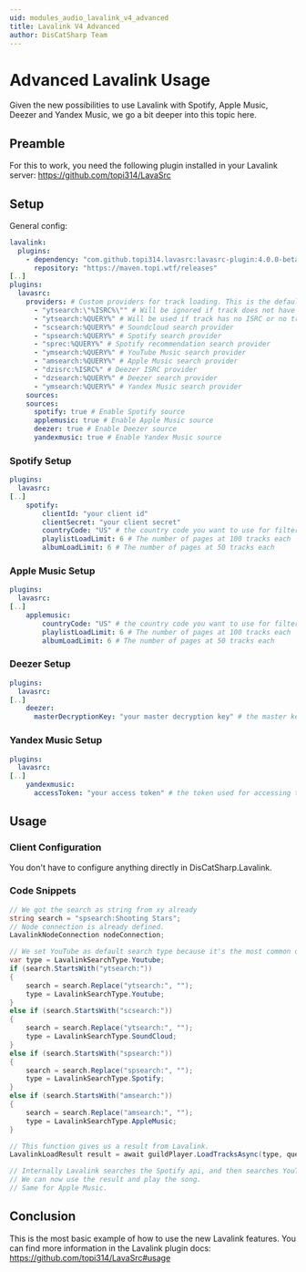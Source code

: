 ```yaml
---
uid: modules_audio_lavalink_v4_advanced
title: Lavalink V4 Advanced
author: DisCatSharp Team
---
```


# Advanced Lavalink Usage

Given the new possibilities to use Lavalink with Spotify, Apple Music, Deezer and Yandex Music, we go a bit deeper into this topic here.

## Preamble
For this to work, you need the following plugin installed in your Lavalink server: https://github.com/topi314/LavaSrc

## Setup

General config:
```yml
lavalink:
  plugins:
    - dependency: "com.github.topi314.lavasrc:lavasrc-plugin:4.0.0-beta.3"
      repository: "https://maven.topi.wtf/releases"
[..]
plugins:
  lavasrc:
    providers: # Custom providers for track loading. This is the default
      - "ytsearch:\"%ISRC%\"" # Will be ignored if track does not have an ISRC. See https://esearch.wikipedia.org/wiki/International_Standard_Recording_Code
      - "ytsearch:%QUERY%" # Will be used if track has no ISRC or no track could be found for the ISRC
      - "scsearch:%QUERY%" # Soundcloud search provider
      - "spsearch:%QUERY%" # Spotify search provider
      - "sprec:%QUERY%" # Spotify recommendation search provider
      - "ymsearch:%QUERY%" # YouTube Music search provider
      - "amsearch:%QUERY%" # Apple Music search provider
      - "dzisrc:%ISRC%" # Deezer ISRC provider
      - "dzsearch:%QUERY%" # Deezer search provider
      - "ymsearch:%QUERY%" # Yandex Music search provider
    sources:
    sources:
      spotify: true # Enable Spotify source
      applemusic: true # Enable Apple Music source
      deezer: true # Enable Deezer source
      yandexmusic: true # Enable Yandex Music source
```

### Spotify Setup
```yml
plugins:
  lavasrc:
[..]
    spotify:
        clientId: "your client id"
        clientSecret: "your client secret"
        countryCode: "US" # the country code you want to use for filtering the artists top tracks. See https://esearch.wikipedia.org/wiki/ISO_3166-1_alpha-2
        playlistLoadLimit: 6 # The number of pages at 100 tracks each
        albumLoadLimit: 6 # The number of pages at 50 tracks each
```

### Apple Music Setup
```yml
plugins:
  lavasrc:
[..]
    applemusic:
        countryCode: "US" # the country code you want to use for filtering the artists top tracks and language. See https://esearch.wikipedia.org/wiki/ISO_3166-1_alpha-2
        playlistLoadLimit: 6 # The number of pages at 100 tracks each
        albumLoadLimit: 6 # The number of pages at 50 tracks each
```

### Deezer Setup
```yml
plugins:
  lavasrc:
[..]
    deezer:
      masterDecryptionKey: "your master decryption key" # the master key used for decrypting the deezer tracks. (yes this is not here you need to get it from somewhere else)
```

### Yandex Music Setup
```yml
plugins:
  lavasrc:
[..]
    yandexmusic:
      accessToken: "your access token" # the token used for accessing the yandex music api. See https://github.com/topi314/LavaSrc#yandex-music
```

## Usage

### Client Configuration
You don't have to configure anything directly in DisCatSharp.Lavalink.

### Code Snippets
```cs
// We got the search as string from xy already
string search = "spsearch:Shooting Stars";
// Node connection is already defined.
LavalinkNodeConnection nodeConnection;

// We set YouTube as default search type because it's the most common one.
var type = LavalinkSearchType.Youtube;
if (search.StartsWith("ytsearch:"))
{
	search = search.Replace("ytsearch:", "");
	type = LavalinkSearchType.Youtube;
}
else if (search.StartsWith("scsearch:"))
{
	search = search.Replace("ytsearch:", "");
	type = LavalinkSearchType.SoundCloud;
}
else if (search.StartsWith("spsearch:"))
{
	search = search.Replace("spsearch:", "");
	type = LavalinkSearchType.Spotify;
}
else if (search.StartsWith("amsearch:"))
{
	search = search.Replace("amsearch:", "");
	type = LavalinkSearchType.AppleMusic;
}

// This function gives us a result from Lavalink.
LavalinkLoadResult result = await guildPlayer.LoadTracksAsync(type, query);

// Internally Lavalink searches the Spotify api, and then searches YouTube for the result.
// We can now use the result and play the song.
// Same for Apple Music.
```
## Conclusion

This is the most basic example of how to use the new Lavalink features. You can find more information in the Lavalink plugin docs: https://github.com/topi314/LavaSrc#usage
